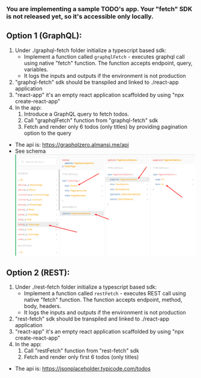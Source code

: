 ### You are implementing a sample TODO's app. Your "fetch" SDK is not released yet, so it's accessible only locally.

## Option 1 (GraphQL):

1. Under ./graphql-fetch folder initialize a typescript based sdk:
    * Implement a function called `graphqlFetch` - executes graphql call using native "fetch" function. The function accepts endpoint, query, variables.
    * It logs the inputs and outputs if the environment is not production
1. "graphql-fetch" sdk should be transpiled and linked to ./react-app application
1. "react-app" it's an empty react application scaffolded by using "npx create-react-app"
1. In the app:
    1. Introduce a GraphQL query to fetch todos.
    1. Call "graphqlFetch" function from "graphql-fetch" sdk
    1. Fetch and render only 6 todos (only titles) by providing pagination option to the query

* The api is: https://graphqlzero.almansi.me/api
* See schema
![Alt text](API.png)

## Option 2 (REST):

1. Under ./rest-fetch folder initialize a typescript based sdk:
    * Implement a function called `restFetch` - executes REST call using native "fetch" function. The function accepts endpoint, method, body, headers.
    * It logs the inputs and outputs if the environment is not production
1. "rest-fetch" sdk should be transpiled and linked to ./react-app application
1. "react-app" it's an empty react application scaffolded by using "npx create-react-app"
1. In the app:
    1. Call "restFetch" function from "rest-fetch" sdk
    1. Fetch and render only first 6 todos (only titles)

* The api is: https://jsonplaceholder.typicode.com/todos